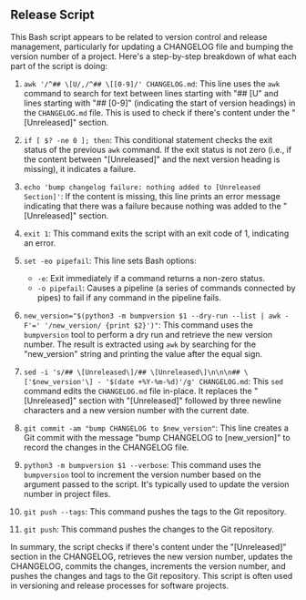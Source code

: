 ## Release Script
This Bash script appears to be related to version control and release management, particularly for updating a CHANGELOG file and bumping the version number of a project. Here's a step-by-step breakdown of what each part of the script is doing:

1. `awk '/^## \[U/,/^## \[[0-9]/' CHANGELOG.md`: This line uses the `awk` command to search for text between lines starting with "## [U" and lines starting with "## [0-9]" (indicating the start of version headings) in the `CHANGELOG.md` file. This is used to check if there's content under the "[Unreleased]" section.

2. `if [ $? -ne 0 ]; then`: This conditional statement checks the exit status of the previous `awk` command. If the exit status is not zero (i.e., if the content between "[Unreleased]" and the next version heading is missing), it indicates a failure.

3. `echo 'bump changelog failure: nothing added to [Unreleased Section]'`: If the content is missing, this line prints an error message indicating that there was a failure because nothing was added to the "[Unreleased]" section.

4. `exit 1`: This command exits the script with an exit code of 1, indicating an error.

5. `set -eo pipefail`: This line sets Bash options:
   - `-e`: Exit immediately if a command returns a non-zero status.
   - `-o pipefail`: Causes a pipeline (a series of commands connected by pipes) to fail if any command in the pipeline fails.

6. `new_version="$(python3 -m bumpversion $1 --dry-run --list | awk -F'=' '/new_version/ {print $2}')"`: This command uses the `bumpversion` tool to perform a dry run and retrieve the new version number. The result is extracted using `awk` by searching for the "new_version" string and printing the value after the equal sign.

7. `sed -i 's/## \[Unreleased\]/## \[Unreleased\]\n\n\n## \['$new_version'\] - '$(date +%Y-%m-%d)'/g' CHANGELOG.md`: This `sed` command edits the `CHANGELOG.md` file in-place. It replaces the "[Unreleased]" section with "[Unreleased]" followed by three newline characters and a new version number with the current date.

8. `git commit -am "bump CHANGELOG to $new_version"`: This line creates a Git commit with the message "bump CHANGELOG to [new_version]" to record the changes in the CHANGELOG file.

9. `python3 -m bumpversion $1 --verbose`: This command uses the `bumpversion` tool to increment the version number based on the argument passed to the script. It's typically used to update the version number in project files.

10. `git push --tags`: This command pushes the tags to the Git repository.

11. `git push`: This command pushes the changes to the Git repository.

In summary, the script checks if there's content under the "[Unreleased]" section in the CHANGELOG, retrieves the new version number, updates the CHANGELOG, commits the changes, increments the version number, and pushes the changes and tags to the Git repository. This script is often used in versioning and release processes for software projects.